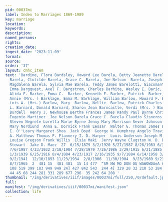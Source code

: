 ```yaml
---
pid: 00037mi
label: Index to Marriages 1869-1989
key: marriage
location: 
keywords: 
description: 
named_persons: 
rights: 
creation_date: 
ingest_date: '2023-11-09'
format: 
source: 
order: '37'
layout: cmhc_item
text: 'Bardine, Flora Bardsley, Howard Lee Barela, Betty Jeanette Barela, Betty Jeannet
  Barela, Clotilde Barela, Grace C. Barela, Joe Nelson  Barela, Josephine Sandoval  Barela,
  Magdalena Barela, Sylvia Mae Barela, Teddy James Barelotti, Giacomantonia Bargland,
  Emma Bargquest, Axel F. Bargstrom, Charles Barhite, Wesley E. Baric, Annie  Barker,
  Alida F. Barker, Emma C.  Barker, Kenneth F. Barker, Patrick  Barker, Penelope Barklage,
  Annie (Mrs. ) Barklage, Emma M. Barklage, William Barlow, Howard F. Barlow, Kate  Barlow,
  Lois A. (Mrs.) Barlow, Mary  Barlow, Nellie  Barlow, Patrick Charles Barman, Eliza
  L. Barnard, Donald Barnard, Sharon Jean Barncastle, Verdi (Mrs. ) Barnes, Bessie  Barnes,
  Burdell  Henry J. Newhouse Bertha Frances James Randy Paul Byrne Chris Marley Mortensen
  Eugenio Martinez  Joe Nelson Barela Grace C. Barela Claudio Sisneros Richard Medina  Mark
  Steven Negrete Loretta Marie Byrne Jenny Mary Morrison Sever Johnson  Alida J. Carlson
  Mary Nordiund  Anna E. Dornick Frank Lessar  Walter G. Thomas James E. Cook Cornelia
  E. O''Leary Margaret Shea  Jack Boyd  George W. Humphrey Angelo Travison Annie Frain  Frances
  A. Matthews Thomas F. Flannery I. D. Harper  Louis Anderson Joseph M. Borah Janice
  Louise Gregson Frank Willis  Elsie Maki  Jerry Wayne Clugston W. D. Burns  Hugh
  Stewart  Jake D. Maez  27  6/15/1879 3/2/1920 5/27/1987 8/28/1983 6/30/1927 7/6/1987
  7/6/1987 4/23/1932 2/18/1984 7/28/1979 7/26/1986 3/29/1915 6/21/1885 7/6/1889 5/7/1887
  1/3/1939 6/25/1916 8/4/1884 4/23/1917 2/16/1935 9/7/1884 6/14/1958 3/4/1912  11/16/1916  7/25/1889
  9/2/1941  12/10/1893 11/23/1934  2/8/1906  11/30/1904  9/23/1989 9/23/1886 6/2/1938  3/23/1963  11/14/1893  8/30/1899
  8/7/1965  2  481 15  481 481  15 14 477  “SM NW MO DON OU WAWOWDAeA HO BWA WwW Ow  11
  108 519 399 183 949 949 24] 427 842 543  244 4] 329 28 32 210 53 284 215 340 512
  44 45 68 244 281 331 289 677 296  35 242 64 208 '
thumbnail: "/img/derivatives/iiif/images/00037mi/full/250,/0/default.jpg"
full: 
manifest: "/img/derivatives/iiif/00037mi/manifest.json"
collection: life
---
```

